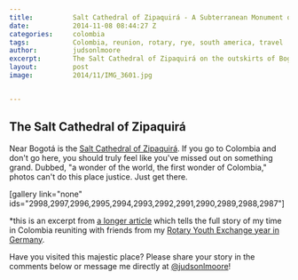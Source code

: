 ```yaml
---
title:			Salt Cathedral of Zipaquirá - A Subterranean Monument of Faith
date:			2014-11-08 08:44:27 Z
categories:		colombia
tags:			Colombia, reunion, rotary, rye, south america, travel
author:			judsonlmoore
excerpt:		The Salt Cathedral of Zipaquirá on the outskirts of Bogota, Colombia, is perhaps the world's grandest testament of a people's faith to their creator.
layout:			post
image:			2014/11/IMG_3601.jpg


---
```


## The Salt Cathedral of Zipaquirá

Near Bogotá is the [Salt Cathedral of Zipaquirá](http://en.wikipedia.org/wiki/Salt_Cathedral_of_Zipaquir%C3%A1). If you go to Colombia and don't go here, you should truly feel like you've missed out on something grand. Dubbed, "a wonder of the world, the first wonder of Colombia," photos can't do this place justice. Just get there.

[gallery link="none" ids="2998,2997,2996,2995,2994,2993,2992,2991,2990,2989,2988,2987"]

\*this is an excerpt from [a longer article](https://www.judsonlmoore.com/colombia-new-germany/) which tells the full story of my time in Colombia reuniting with friends from my [Rotary Youth Exchange year in Germany](https://www.judsonlmoore.com/location/germany/).

Have you visited this majestic place? Please share your story in the comments below or message me directly at [@judsonlmoore](http://twitter.com/judsonlmoore)!

